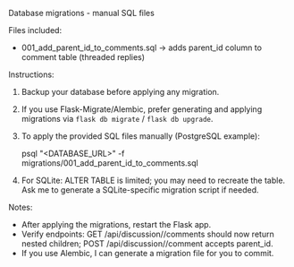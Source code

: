 Database migrations - manual SQL files

Files included:
- 001_add_parent_id_to_comments.sql  -> adds parent_id column to comment table (threaded replies)

Instructions:
1) Backup your database before applying any migration.
2) If you use Flask-Migrate/Alembic, prefer generating and applying migrations via `flask db migrate` / `flask db upgrade`.
3) To apply the provided SQL files manually (PostgreSQL example):

   psql "<DATABASE_URL>" -f migrations/001_add_parent_id_to_comments.sql

4) For SQLite: ALTER TABLE is limited; you may need to recreate the table. Ask me to generate a SQLite-specific migration script if needed.

Notes:
- After applying the migrations, restart the Flask app.
- Verify endpoints: GET /api/discussion/<id>/comments should now return nested children; POST /api/discussion/<id>/comment accepts parent_id.
- If you use Alembic, I can generate a migration file for you to commit.
